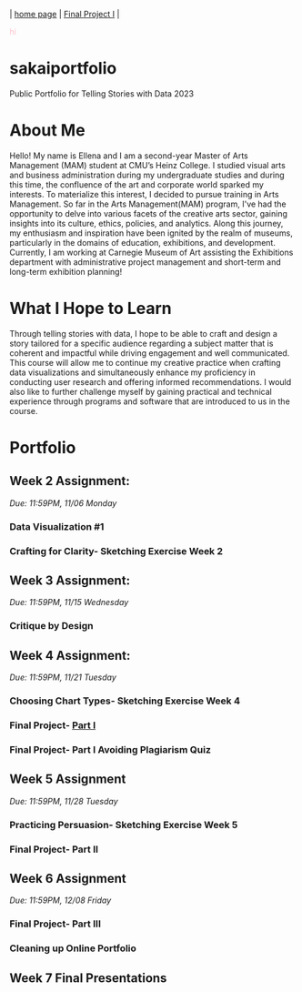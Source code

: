 | [home page](https://ellenasakai.github.io/sakaiportfolio/) |  [Final Project I](final-project-part-one) |

<font color='#FFC0CB'> hi </font>

# sakaiportfolio
Public Portfolio for Telling Stories with Data 2023

# About Me
Hello! My name is Ellena and I am a second-year Master of Arts Management (MAM) student at CMU’s Heinz College. I studied visual arts and business administration during my undergraduate studies and during this time, the confluence of the art and corporate world sparked my interests. To materialize this interest, I decided to pursue training in Arts Management. So far in the Arts Management(MAM) program, I've had the opportunity to delve into various facets of the creative arts sector, gaining insights into its culture, ethics, policies, and analytics. Along this journey, my enthusiasm and inspiration have been ignited by the realm of museums, particularly in the domains of education, exhibitions, and development. Currently, I am working at Carnegie Museum of Art assisting the Exhibitions department with administrative project management and short-term and long-term exhibition planning!

# What I Hope to Learn
Through telling stories with data, I hope to be able to craft and design a story tailored for a specific audience regarding a subject matter that is coherent and impactful while driving engagement and well communicated. This course will allow me to continue my creative practice when crafting data visualizations and simultaneously enhance my proficiency in conducting user research and offering informed recommendations.  I would also like to further challenge myself by gaining practical and technical experience through programs and software that are introduced to us in the course. 

# Portfolio

## Week 2 Assignment: 
*Due: 11:59PM, 11/06 Monday*

### Data Visualization #1 
### Crafting for Clarity- Sketching Exercise Week 2




## Week 3 Assignment: 
*Due: 11:59PM, 11/15 Wednesday*

### Critique by Design





## Week 4 Assignment: 
*Due: 11:59PM, 11/21 Tuesday*

### Choosing Chart Types- Sketching Exercise Week 4
### Final Project- [Part I](final-project-part-one)
### Final Project- Part I Avoiding Plagiarism Quiz 





## Week 5 Assignment
*Due: 11:59PM, 11/28 Tuesday*

### Practicing Persuasion- Sketching Exercise Week 5
### Final Project- Part II





## Week 6 Assignment
*Due: 11:59PM, 12/08 Friday*

### Final Project- Part III
### Cleaning up Online Portfolio





## Week 7 Final Presentations




